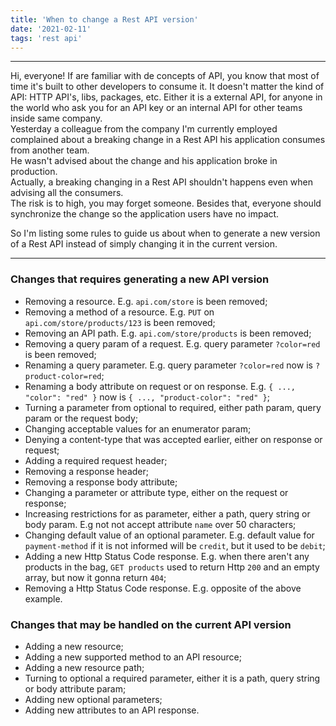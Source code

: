 ```yaml
---
title: 'When to change a Rest API version'
date: '2021-02-11'
tags: 'rest api'
---
```


---
Hi, everyone!
If are familiar with de concepts of API, you know that most of time it's built to other developers to consume it. It doesn't matter the kind of API: HTTP API's, libs, packages, etc. Either it is a external API, for anyone in the world who ask you for an API key or an internal API for other teams inside same company.  
Yesterday a colleague from the company I'm currently employed complained about a breaking change in a Rest API his application consumes from another team.  
He wasn't advised about the change and his application broke in production.  
Actually, a breaking changing in a Rest API shouldn't happens even when advising all the consumers.  
The risk is to high, you may forget someone. Besides that, everyone should synchronize the change so the application users have no impact.

So I'm listing some rules to guide us about when to generate a new version of a Rest API instead of simply changing it in the current version.

---

### Changes that requires generating a new API version
- Removing a resource. E.g. `api.com/store` is been removed;
- Removing a method of a resource. E.g. `PUT` on `api.com/store/products/123` is been removed;
- Removing an API path. E.g. `api.com/store/products` is been removed;
- Removing a query param of a request. E.g. query parameter `?color=red` is been removed;
- Renaming a query parameter. E.g. query parameter `?color=red` now is `?product-color=red`;
- Renaming a body attribute on request or on response. E.g. `{ ..., "color": "red" }` now is `{ ..., "product-color": "red" }`;
- Turning a parameter from optional to required, either path param, query param or the request body;
- Changing acceptable values for an enumerator param;
- Denying a content-type that was accepted earlier, either on response or request;
- Adding a required request header;
- Removing a response header;
- Removing a response body attribute;
- Changing a parameter or attribute type, either on the request or response;
- Increasing restrictions for as parameter, either a path, query string or body param. E.g not not accept attribute `name` over 50 characters;
- Changing default value of an optional parameter. E.g. default value for `payment-method` if it is not informed will be `credit`, but it used to be `debit`;
- Adding a new Http Status Code response. E.g. when there aren't any products in the bag, `GET products` used to return Http `200` and an empty array, but now it gonna return `404`;
- Removing a Http Status Code response. E.g. opposite of the above example.

### Changes that may be handled on the current API version
- Adding a new resource;
- Adding a new supported method to an API resource;
- Adding a new resource path;
- Turning to optional a required parameter, either it is a path, query string or body attribute param;
- Adding new optional parameters;
- Adding new attributes to an API response.

